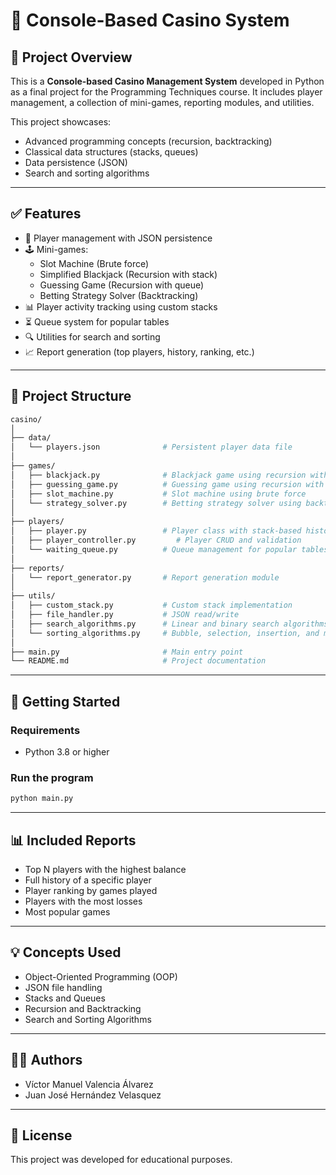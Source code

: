 # 🎰 Console-Based Casino System

## 🧾 Project Overview

This is a **Console-based Casino Management System** developed in Python as a final project for the Programming Techniques course. It includes player management, a collection of mini-games, reporting modules, and utilities.

This project showcases:
- Advanced programming concepts (recursion, backtracking)
- Classical data structures (stacks, queues)
- Data persistence (JSON)
- Search and sorting algorithms

---

## ✅ Features

- 👤 Player management with JSON persistence
- 🕹️ Mini-games:
  - Slot Machine (Brute force)
  - Simplified Blackjack (Recursion with stack)
  - Guessing Game (Recursion with queue)
  - Betting Strategy Solver (Backtracking)
- 📊 Player activity tracking using custom stacks
- ⏳ Queue system for popular tables
- 🔍 Utilities for search and sorting
- 📈 Report generation (top players, history, ranking, etc.)

---

## 📁 Project Structure

```bash
casino/
│
├── data/
│   └── players.json              # Persistent player data file
│
├── games/
│   ├── blackjack.py              # Blackjack game using recursion with stack
│   ├── guessing_game.py          # Guessing game using recursion with queue
│   ├── slot_machine.py           # Slot machine using brute force
│   └── strategy_solver.py        # Betting strategy solver using backtracking
│
├── players/
│   ├── player.py                 # Player class with stack-based history
│   ├── player_controller.py         # Player CRUD and validation
│   └── waiting_queue.py          # Queue management for popular tables
│
├── reports/
│   └── report_generator.py       # Report generation module
│
├── utils/
│   ├── custom_stack.py           # Custom stack implementation
│   ├── file_handler.py           # JSON read/write
│   ├── search_algorithms.py      # Linear and binary search algorithms
│   └── sorting_algorithms.py     # Bubble, selection, insertion, and merge sort
│
├── main.py                       # Main entry point
└── README.md                     # Project documentation
```

---

## 🚀 Getting Started

### Requirements
- Python 3.8 or higher

### Run the program

```bash
python main.py
```

---

## 📊 Included Reports

- Top N players with the highest balance
- Full history of a specific player
- Player ranking by games played
- Players with the most losses
- Most popular games

---

## 💡 Concepts Used

- Object-Oriented Programming (OOP)
- JSON file handling
- Stacks and Queues
- Recursion and Backtracking
- Search and Sorting Algorithms

---

## 🧑‍💻 Authors

- Víctor Manuel Valencia Álvarez
- Juan José Hernández Velasquez

---

## 📜 License

This project was developed for educational purposes.